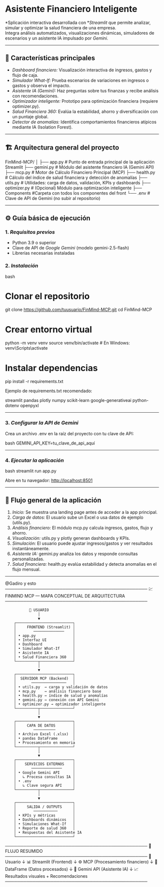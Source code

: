 # Asistente Financiero Inteligente

*Splicación interactiva desarrollada con **Streamlit* que permite analizar, simular y optimizar la salud financiera de una empresa.   
Integra análisis automatizados, visualizaciones dinámicas, simuladores de escenarios y un asistente IA impulsado por *Gemini*.

---

## 🚀 Características principales

- *Dashboard financiero:* Visualización interactiva de ingresos, gastos y flujo de caja.  
- *Simulador What-If:* Prueba escenarios de variaciones en ingresos o gastos y observa el impacto.  
- *Asistente IA (Gemini):* Haz preguntas sobre tus finanzas y recibe análisis con recomendaciones.  
- *Optimizador inteligente:* Prototipo para optimización financiera (requiere optimizer.py).  
- *Salud Financiera 360:* Evalúa la estabilidad, ahorro y diversificación con un puntaje global.  
- *Detector de anomalías:* Identifica comportamientos financieros atípicos mediante IA (Isolation Forest).  

---

## 🏗 Arquitectura general del proyecto


FinMind-MCP/
│
├── app.py                   # Punto de entrada principal de la aplicación Streamlit
├── gemini.py                # Módulo del asistente financiero IA (Gemini API)
├── mcp.py                   # Motor de Cálculo Financiero Principal (MCP)
├── health.py                # Cálculo del índice de salud financiera y detección de anomalías
├── utils.py                 # Utilidades: carga de datos, validación, KPIs y dashboards
├── optimizer.py             # (Opcional) Módulo para optimización inteligente
├── Components         #Carpeta con todos los componentes del front 
└── .env                     # Clave de API de Gemini (no subir al repositorio)


---

## ⚙ Guía básica de ejecución

### 1. *Requisitos previos*

- Python 3.9 o superior  
- Clave de API de *Google Gemini* (modelo gemini-2.5-flash)  
- Librerías necesarias instaladas

### 2. *Instalación*

bash
# Clonar el repositorio
git clone https://github.com/tuusuario/FinMind-MCP.git
cd FinMind-MCP

# Crear entorno virtual
python -m venv venv
source venv/bin/activate   # En Windows: venv\Scripts\activate

# Instalar dependencias
pip install -r requirements.txt


Ejemplo de requirements.txt recomendado:

streamlit
pandas
plotly
numpy
scikit-learn
google-generativeai
python-dotenv
openpyxl


---

### 3. *Configurar la API de Gemini*

Crea un archivo .env en la raíz del proyecto con tu clave de API:

bash
GEMINI_API_KEY=tu_clave_de_api_aquí


---

### 4. *Ejecutar la aplicación*

bash
streamlit run app.py


Abre en tu navegador: [http://localhost:8501](http://localhost:8501)

---

## 🧠 Flujo general de la aplicación

1. *Inicio:* Se muestra una landing page antes de acceder a la app principal.  
2. *Carga de datos:* El usuario sube un Excel o usa datos de ejemplo (utils.py).  
3. *Análisis financiero:* El módulo mcp.py calcula ingresos, gastos, flujo y ahorro.  
4. *Visualización:* utils.py y plotly generan dashboards y KPIs.  
5. *Simulación:* El usuario puede ajustar ingresos/gastos y ver resultados instantáneamente.  
6. *Asistente IA:* gemini.py analiza los datos y responde consultas personalizadas.  
7. *Salud financiera:* health.py evalúa estabilidad y detecta anomalías en el flujo mensual.

---

@Gadiro 
y esto
───────────────────────────────────────────────
💹 FINMIND MCP — MAPA CONCEPTUAL DE ARQUITECTURA
───────────────────────────────────────────────

               👤 USUARIO
                   │
                   ▼
        ┌──────────────────────────┐
        │     FRONTEND (Streamlit) │
        │        ──────────────    │
        │ • app.py                 │
        │ • Interfaz UI            │
        │ • Dashboard              │
        │ • Simulador What-If      │
        │ • Asistente IA           │
        │ • Salud Financiera 360   │
        └──────────┬───────────────┘
                   │
                   ▼
        ┌──────────────────────────┐
        │  SERVIDOR MCP (Backend)  │
        │       ────────────────   │
        │ • utils.py  → carga y validación de datos
        │ • mcp.py    → análisis financiero base
        │ • health.py → índice de salud y anomalías
        │ • gemini.py → conexión con API Gemini
        │ • optimizer.py → optimizador inteligente
        └──────────┬───────────────┘
                   │
                   ▼
        ┌──────────────────────────┐
        │     CAPA DE DATOS        │
        │        ──────────        │
        │ • Archivo Excel (.xlsx)  │
        │ • pandas DataFrame       │
        │ • Procesamiento en memoria
        └──────────┬───────────────┘
                   │
                   ▼
        ┌──────────────────────────┐
        │    SERVICIOS EXTERNOS    │
        │       ──────────────     │
        │ • Google Gemini API      │
        │   ↳ Procesa consultas IA │
        │ • .env                   │
        │   ↳ Clave segura API     │
        └──────────┬───────────────┘
                   │
                   ▼
        ┌──────────────────────────┐
        │     SALIDA / OUTPUTS     │
        │        ───────────       │
        │ • KPIs y métricas        │
        │ • Dashboards dinámicos   │
        │ • Simulaciones What-If   │
        │ • Reporte de salud 360   │
        │ • Respuestas del Asistente IA
        └──────────────────────────┘

───────────────────────────────────────────────
🔁 FLUJO RESUMIDO
───────────────────────────────────────────────
👤 Usuario 
   ↓
📊 Streamlit (Frontend)
   ↓
⚙ MCP (Procesamiento financiero)
   ↓
🧮 DataFrame (Datos procesados)
   ↓
🤖 Gemini API (Asistente IA)
   ↓
📈 Resultados visuales + Recomendaciones
───────────────────────────────────────────────